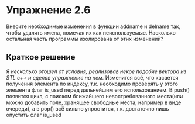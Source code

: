 # Упражнение 2.6
Внесите необходимые изменения в функции addname и delname так, 
чтобы удалять имена, помечая их как неиспользуемые.
Насколько остальная часть программы изолирована от этих изменений?

## Краткое решение
*Я несколько отошел от условия, реализовав некое подобие вектора из STL c++ и сделав упражнение на нем.*
Изменится всё, что касается получения элемента по индексу, т.к. необходимо проверять у этого элемента флаг is_used перед дальнейшим его использованием. В push() появится цикл, с поиском ближайшего невостребованного места(или можно добавить поле, хранящее свободные места, например в виде очереди), а в pop() всё сильно упростится, т.к. достаточно лишь опустить флаг is_used